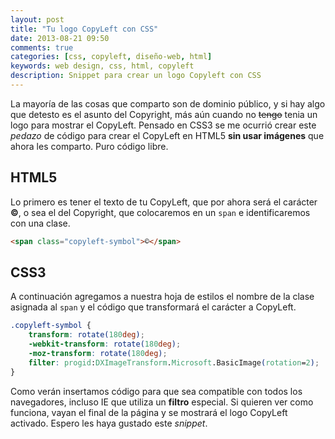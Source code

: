 ```yaml
---
layout: post
title: "Tu logo CopyLeft con CSS"
date: 2013-08-21 09:50
comments: true
categories: [css, copyleft, diseño-web, html] 
keywords: web design, css, html, copyleft
description: Snippet para crear un logo Copyleft con CSS
---
```

La mayoría de las cosas que comparto son de dominio público, y si hay algo que detesto es el asunto del Copyright, más aún cuando no <del>tengo</del> tenia un logo para mostrar el CopyLeft.
Pensado en CSS3 se me ocurrió crear este _pedazo_ de código para crear el CopyLeft en HTML5 **sin usar imágenes** que ahora les comparto. Puro código libre.
<!--more-->

## HTML5

Lo primero es tener el texto de tu CopyLeft, que por ahora será el carácter **©**, o sea el del Copyright, que colocaremos en un `span` e identificaremos con una clase.

``` html
<span class="copyleft-symbol">©</span>
```

## CSS3

A continuación agregamos a nuestra hoja de estilos el nombre de la clase asignada al `span` y el código que transformará el carácter a CopyLeft.

``` css
.copyleft-symbol {
	transform: rotate(180deg);
	-webkit-transform: rotate(180deg);
	-moz-transform: rotate(180deg);
	filter: progid:DXImageTransform.Microsoft.BasicImage(rotation=2);
}
```
Como verán insertamos código para que sea compatible con todos los navegadores, incluso IE que utiliza un **filtro** especial.
Si quieren ver como funciona, vayan el final de la página y se mostrará el logo CopyLeft activado. Espero les haya gustado este _snippet_.
